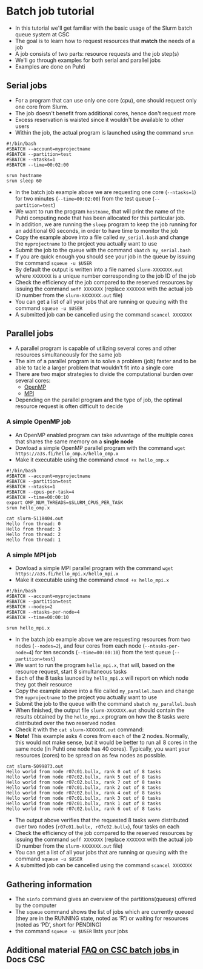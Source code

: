 # Batch job tutorial

- In this tutorial we'll get familiar with the basic usage of the Slurm batch queue system at CSC
- The goal is to learn how to request resources that **match** the needs of a job  
- A job consists of two parts: resource requests and the job step(s)
- We'll go through examples for both serial and parallel jobs
- Examples are done on Puhti 

## Serial jobs

- For a program that can use only one core (cpu), one should request only one core from Slurm. 
- The job doesn't benefit from additional cores, hence don't request more 
- Excess reservation is waisted since it wouldn't be available to other users
- Within the job, the actual program is launched using the command `srun` 

```text 
#!/bin/bash
#SBATCH --account=myprojectname
#SBATCH --partition=test
#SBATCH --ntasks=1
#SBATCH --time=00:02:00

srun hostname
srun sleep 60
```
- In the batch job example above we are requesting one core (`--ntasks=1`) for two minutes (`--time=00:02:00`) from the test queue (`--partition=test`)
- We want to run the program `hostname`, that will print the name of the Puhti computing node that has been allocated for this particular job.
- In addition, we are running the `sleep` program to keep the job running for an additional 60 seconds, in order to have time to monitor the job
- Copy the example above into a file called `my_serial.bash` and change the `myprojectname` to the project you actually want to use
- Submit the job to the queue with the command `sbatch my_serial.bash`  
- If you are quick enough you should see your job in the queue by issuing the command `squeue -u $USER` 
- By default the output is written into a file named `slurm-XXXXXXX.out` where `XXXXXXX` is a unique number corresponding to the job ID of the job 
- Check the efficiency of the job compared to the reserved resources by issuing the command `seff XXXXXXX` (replace `XXXXXXX` with the actual  job ID number from the `slurm-XXXXXXX.out` file) 
- You can get a list of all your jobs that are running or queuing with the command `squeue -u $USER`
- A submitted job can be cancelled using the command `scancel XXXXXXX` 

## Parallel jobs
- A parallel program is capable of utilizing several cores and other resources simultaneously for the same job
- The aim of a parallel program is to solve a problem (job) faster and to be able to tacle a larger problem that wouldn't fit into a single core
- There are two major strategies to divide the computational burden over several cores:
  - [OpenMP](https://e-learn.csc.fi/pluginfile.php/3007/mod_resource/content/1/09-OpenMP-intro.pdf) 
  - [MPI](https://e-learn.csc.fi/pluginfile.php/2997/mod_resource/content/1/04-intro-to-mpi.pdf)
- Depending on the parallel program and the type of job, the optimal resource request is often difficult to decide

### A simple OpenMP job
- An OpenMP enabled program can take advantage of the multiple cores that shares the same memory on a **single node** 
- Dowload a simple OpenMP parallel program with the command `wget https://a3s.fi/hello_omp.x/hello_omp.x`
- Make it executable using the command `chmod +x hello_omp.x` 

```text
#!/bin/bash
#SBATCH --account=myprojectname
#SBATCH --partition=test
#SBATCH --ntasks=1
#SBATCH --cpus-per-task=4
#SBATCH --time=00:00:10
export OMP_NUM_THREADS=$SLURM_CPUS_PER_TASK
srun hello_omp.x
```
```text
cat slurm-5118404.out
Hello from thread: 0
Hello from thread: 3
Hello from thread: 2
Hello from thread: 1
```

### A simple MPI job
- Dowload a simple MPI parallel program with the command `wget https://a3s.fi/hello_mpi.x/hello_mpi.x`
- Make it executable using the command `chmod +x hello_mpi.x` 

```text
#!/bin/bash
#SBATCH --account=myprojectname
#SBATCH --partition=test
#SBATCH --nodes=2
#SBATCH --ntasks-per-node=4
#SBATCH --time=00:00:10

srun hello_mpi.x
```

- In the batch job example above we are requesting resources from two nodes (`--nodes=2`), and four cores from each node (`--ntasks-per-node=4`) for ten seconds (`--time=00:00:10`) from the test queue (`--partition=test`)
- We want to run the program `hello_mpi.x`, that will, based on the resource request, start 8 simultaneous tasks  
- Each of the 8 tasks launced by `hello_mpi.x` will report on which node they got their resource 
- Copy the example above into a file called `my_parallel.bash` and change the `myprojectname` to the project you actually want to use
- Submit the job to the queue with the command `sbatch my_parallel.bash`
- When finished, the output file `slurm-XXXXXXX.out` should contain the results obtained by the `hello_mpi.x` program on how the 8 tasks were distributed over the two reserved nodes
- Check it with the `cat slurm-XXXXXXX.out` command:
- **Note!** This example asks 4 cores from each of the 2 nodes. Normally, this would not make sense, but it would be better to run all 8 cores in the same node (in Puhti one node has 40 cores). Typically, you want your resources (cores) to be spread on as few nodes as possible.
```text
cat slurm-5099873.out
Hello world from node r07c01.bullx, rank 0 out of 8 tasks
Hello world from node r07c02.bullx, rank 5 out of 8 tasks
Hello world from node r07c02.bullx, rank 7 out of 8 tasks
Hello world from node r07c01.bullx, rank 2 out of 8 tasks
Hello world from node r07c02.bullx, rank 4 out of 8 tasks
Hello world from node r07c01.bullx, rank 3 out of 8 tasks
Hello world from node r07c01.bullx, rank 1 out of 8 tasks
Hello world from node r07c02.bullx, rank 6 out of 8 tasks
```
- The output above verifies that the requested 8 tasks were distributed over two nodes (`r07c01.bullx, r07c02.bullx`), four tasks on each
- Check the efficiency of the job compared to the reserved resources by issuing the command `seff XXXXXXX` (replace `XXXXXXX` with the actual  job ID number from the `slurm-XXXXXXX.out` file)
- You can get a list of all your jobs that are running or queuing with the command `squeue -u $USER`
- A submitted job can be cancelled using the command `scancel XXXXXXX` 

## Gathering information
- The `sinfo` command gives an overview of the partitions(queues) offered by the computer
- The `squeue` command shows the list of jobs which are currently queued (they are in the RUNNING state, noted as ‘R’) or waiting for resources (noted as ‘PD’, short for PENDING)
- the command `squeue -u $USER` lists your jobs 
 
## Additional material [FAQ on CSC batch jobs ](https://docs.csc.fi/support/faq/#batch-jobs) in Docs CSC
